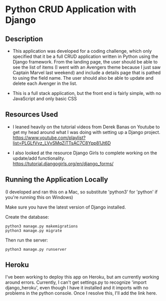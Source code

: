 # Python CRUD Application with Django

## Description

- This application was developed for a coding challenge, which only specified that it be a full
CRUD application written in Python using the Django framework. From the landing page, the user
should be able to see the list of items (I went with an Avengers theme because I just saw Captain
Marvel last weekend) and include a details page that is pathed to using the field name. The user
should also be able to update and delete each Avenger in the list.

- This is a full stack application, but the front end is fairly simple, with no JavaScript and only basic CSS


## Resources Used
- I leaned heavily on the tutorial videos from Derek Banas on Youtube to get my head around what I was doing with setting up a Django project.
https://www.youtube.com/playlist?list=PLGLfVvz_LVvSMqZiTTsAC7C8Ypp81Jt6D

- I also looked at the resource Django Girls to complete working on the update/add functionality.
https://tutorial.djangogirls.org/en/django_forms/

## Running the Application Locally

(I developed and ran this on a Mac, so substitute 'python3' for 'python' if you're running this on Windows)

Make sure you have the latest version of Django installed.

Create the database:

    python3 manage.py makemigrations
    python3 manage.py migrate

Then run the server:

    python3 manage.py runserver

## Heroku

I've been working to deploy this app on Heroku, but am currently working around errors. Currently, I can't get settings.py to recognize 'import django_heroku', even though I have it installed and it imports with no problems in the python console. Once I resolve this, I'll add the link here.

